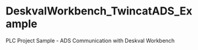 # DeskvalWorkbench_TwincatADS_Example
PLC Project Sample - ADS Communication with Deskval Workbench
